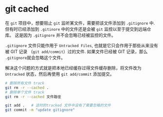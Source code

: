 # git cached

 在 `git` 项目中，想要阻止 `git` 监听某文件，需要把该文件添加到 `.gitignore` 中. 但有时已经添加到 `.gitinore` 中的文件还是会被 `git` 监控以至于提交到远端仓库。 这是因为 `.gitignore` 并不会忽略已经被监控的文件。

 `.gitignore` 文件只能作用于 `Untracked Files`, 也就是它只会作用于那些从来没有被 GIT 记录 （`git add/commit`）过的文件. 如果文件已经被 GIT 记录，那么 `.gitignore`就会忽略这个文件。

 解决这个问题的方式就是把本地已经缓存过得文件缓存删除，将文件改为 `Untracked` 状态，然后再使用 `git add/commit` 添加提交。

 ```bash
# 删除所有文件 track 
git rm -r --cached .
# 删除单个文件 track
git rm -r --cached 文件路径

git add .   # 这时的tracked 文件中没有了需要忽略的文件
git commit -m "update gitignore"
 ```
